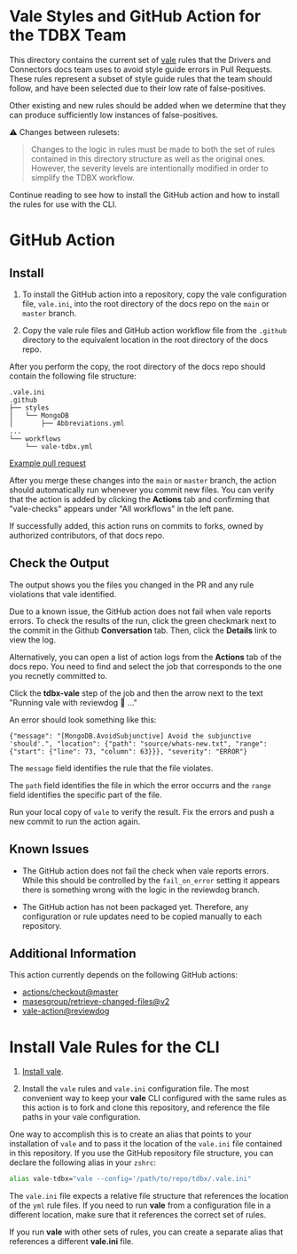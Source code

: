 # Vale Styles and GitHub Action for the TDBX Team

This directory contains the current set of [vale](https://github.com/errata-ai/vale) rules 
that the Drivers and Connectors docs team uses to avoid style guide
errors in Pull Requests. These rules represent a subset of style guide
rules that the team should follow, and have been selected due to their
low rate of false-positives.

Other existing and new rules should be added when we determine that
they can produce sufficiently low instances of false-positives.

:warning: Changes between rulesets:
> Changes to the logic in rules must be made to both the set of rules
> contained in this directory structure as well as the original
> ones. However, the severity levels are intentionally modified in
> order to simplify the TDBX workflow.

Continue reading to see how to install the GitHub action and how to
install the rules for use with the CLI.

# GitHub Action

## Install

1.  To install the GitHub action into a repository, copy the vale configuration
file, ``vale.ini``, into the root directory of the docs repo on the ``main`` or
``master`` branch.

3.  Copy the vale rule files and GitHub action workflow file from the
``.github`` directory to the equivalent location in the root directory
of the docs repo.

After you perform the copy, the root directory of the docs repo should contain
the following file structure:

```
.vale.ini
.github
├── styles
│   └── MongoDB
│       ├── Abbreviations.yml
...
└── workflows
    └── vale-tdbx.yml
```

[Example pull request](https://github.com/mongodb/docs-ecosystem/pull/902)

After you merge these changes into the ``main`` or ``master`` branch, the
action should automatically run whenever you commit new files. You can
verify that the action is added by clicking the **Actions** tab and
confirming that "vale-checks" appears under "All workflows" in the left
pane.

If successfully added, this action runs on commits to forks, owned by
authorized contributors, of that docs repo.

## Check the Output

The output shows you the files you changed in the PR and any
rule violations that vale identified.

Due to a known issue, the GitHub action does not fail when vale reports
errors. To check the results of the run, click the green checkmark next
to the commit in the Github **Conversation** tab. Then, click the **Details** 
link to view the log.

Alternatively, you can open a list of action logs from the  **Actions** tab
of the docs repo. You need to find and select the job that corresponds to the
one you recnetly committed to.

Click the **tdbx-vale** step of the job and then the arrow next to the
text "Running vale with reviewdog 🐶 ..."

An error should look something like this:

```
{"message": "[MongoDB.AvoidSubjunctive] Avoid the subjunctive 'should'.", "location": {"path": "source/whats-new.txt", "range": {"start": {"line": 73, "column": 63}}}, "severity": "ERROR"}
```

The ``message`` field identifies the rule that the file violates.

The ``path`` field identifies the file in which the error occurrs
and the ``range`` field identifies the specific part of the file.

Run your local copy of ``vale`` to verify the result.
Fix the errors and push a new commit to run the action again.

## Known Issues

- The GitHub action does not fail the check when vale reports errors.
While this should be controlled by the ``fail_on_error`` setting
it appears there is something wrong with the logic in the
reviewdog branch.

- The GitHub action has not been packaged yet. Therefore, any configuration
or rule updates need to be copied manually to each repository.

 
## Additional Information

This action currently depends on the following GitHub actions:

- [actions/checkout@master](https://github.com/actions/checkout)
- [masesgroup/retrieve-changed-files@v2](https://github.com/masesgroup/retrieve-changed-files/releases/tag/v2)
- [vale-action@reviewdog](https://github.com/errata-ai/vale-action)


# Install Vale Rules for the CLI

1. [Install vale]([https://vale.sh/docs/vale-cli/installation/](https://github.com/10gen/mongodb-vale/tree/main)).

2. Install the ``vale`` rules and ``vale.ini`` configuration file.
The most convenient way to keep your **vale** CLI configured with
the same rules as this action is to fork and clone this repository,
and reference the file paths in your vale configuration.

One way to accomplish this is to create an alias that points to
your installation of ``vale`` and to pass it the location
of the ``vale.ini`` file contained in this repository. If you use
the GitHub repository file structure, you can declare the 
following alias in your ``zshrc``:

```bash
alias vale-tdbx="vale --config='/path/to/repo/tdbx/.vale.ini"
```

The ``vale.ini`` file expects a relative file structure that
references the location of the ``yml`` rule files. If you
need to run **vale** from a configuration file in a different
location, make sure that it references the correct set of
rules.

If you run **vale** with other sets of rules, you can create
a separate alias that references a different **vale.ini** file.
